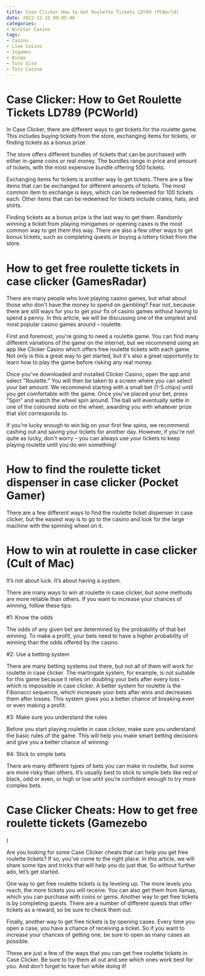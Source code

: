 ```yaml
---
title: Case Clicker How to Get Roulette Tickets LD789 (PCWorld) 
date: 2022-12-31 09:05:46
categories:
- Winstar Casino
tags:
- Casino
- Live Casino
- 1xgames
- Bingo
- Toto Site
- Toto Casino
---
```



#  Case Clicker: How to Get Roulette Tickets LD789 (PCWorld) 

In Case Clicker, there are different ways to get tickets for the roulette game. This includes buying tickets from the store, exchanging items for tickets, or finding tickets as a bonus prize.

The store offers different bundles of tickets that can be purchased with either in-game coins or real money. The bundles range in price and amount of tickets, with the most expensive bundle offering 500 tickets.

Exchanging items for tickets is another way to get tickets. There are a few items that can be exchanged for different amounts of tickets. The most common item to exchange is keys, which can be redeemed for 100 tickets each. Other items that can be redeemed for tickets include crates, hats, and shirts.

Finding tickets as a bonus prize is the last way to get them. Randomly winning a ticket from playing minigames or opening cases is the most common way to get them this way. There are also a few other ways to get bonus tickets, such as completing quests or buying a lottery ticket from the store.

#  How to get free roulette tickets in case clicker (GamesRadar) 

There are many people who love playing casino games, but what about those who don't have the money to spend on gambling? Fear not, because there are still ways for you to get your fix of casino games without having to spend a penny. In this article, we will be discussing one of the simplest and most popular casino games around – roulette.

First and foremost, you're going to need a roulette game. You can find many different variations of the game on the internet, but we recommend using an app like Clicker Casino which offers free roulette tickets with each game. Not only is this a great way to get started, but it's also a great opportunity to learn how to play the game before risking any real money.

Once you've downloaded and installed Clicker Casino, open the app and select "Roulette." You will then be taken to a screen where you can select your bet amount. We recommend starting with a small bet (1-5 chips) until you get comfortable with the game. Once you've placed your bet, press "Spin" and watch the wheel spin around. The ball will eventually settle in one of the coloured slots on the wheel, awarding you with whatever prize that slot corresponds to.

If you're lucky enough to win big on your first few spins, we recommend cashing out and saving your tickets for another day. However, if you're not quite as lucky, don't worry – you can always use your tickets to keep playing roulette until you do win something!

#  How to find the roulette ticket dispenser in case clicker (Pocket Gamer) 

There are a few different ways to find the roulette ticket dispenser in case clicker, but the easiest way is to go to the casino and look for the large machine with the spinning wheel on it.

#  How to win at roulette in case clicker (Cult of Mac) 

It’s not about luck. It’s about having a system.

There are many ways to win at roulette in case clicker, but some methods are more reliable than others. If you want to increase your chances of winning, follow these tips:

#1: Know the odds 

The odds of any given bet are determined by the probability of that bet winning. To make a profit, your bets need to have a higher probability of winning than the odds offered by the casino.

#2: Use a betting system 

There are many betting systems out there, but not all of them will work for roulette in case clicker. The martingale system, for example, is not suitable for this game because it relies on doubling your bets after every loss – which is impossible in case clicker. A better system for roulette is the Fibonacci sequence, which increases your bets after wins and decreases them after losses. This system gives you a better chance of breaking even or even making a profit.

#3: Make sure you understand the rules 

Before you start playing roulette in case clicker, make sure you understand the basic rules of the game. This will help you make smart betting decisions and give you a better chance of winning.

#4: Stick to simple bets 

There are many different types of bets you can make in roulette, but some are more risky than others. It’s usually best to stick to simple bets like red or black, odd or even, or high or low until you’re confident enough to try more complex bets.

#  Case Clicker Cheats: How to get free roulette tickets (Gamezebo

)

Are you looking for some Case Clicker cheats that can help you get free roulette tickets? If so, you’ve come to the right place. In this article, we will share some tips and tricks that will help you do just that. So without further ado, let’s get started.

One way to get free roulette tickets is by leveling up. The more levels you reach, the more tickets you will receive. You can also get them from llamas, which you can purchase with coins or gems. Another way to get free tickets is by completing quests. There are a number of different quests that offer tickets as a reward, so be sure to check them out.

Finally, another way to get free tickets is by opening cases. Every time you open a case, you have a chance of receiving a ticket. So if you want to increase your chances of getting one, be sure to open as many cases as possible.

These are just a few of the ways that you can get free roulette tickets in Case Clicker. Be sure to try them all out and see which ones work best for you. And don’t forget to have fun while doing it!